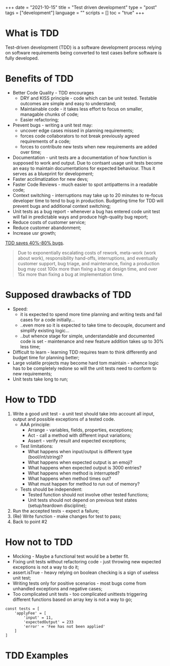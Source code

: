 +++
date        = "2021-10-15"
title       = "Test driven development"
type        = "post"
tags        = ["development"]
language    = ""
scripts     = []
toc         = "true"
+++

# What is TDD
Test-driven development (TDD) is a software development process relying on software requirements being converted to test cases before software is fully developed.

# Benefits of TDD
* Better Code Quality - TDD encourages
	* DRY and KISS principle - code which can be unit tested. Testable outcomes are simple and easy to understand;
	* Maintainable code - it takes less effort to focus on smaller, managable chunks of code;
	* Easier refactoring;
* Prevent bugs - writing a unit test may:
	* uncover edge cases missed in planning requirements;
	* forces code collaborators to not break previously agreed requirements of a code;
	* forces to contribute new tests when new requirements are added over time;
* Documentation - unit tests are a documentation of how function is supposed to work and output. Due to contsant usage unit tests become an easy to maintain documentations for expected behaviour. Thus it serves as a blueprint for development;
* Faster acclimatization for new devs;
* Faster Code Reviews - much easier to spot antipatterns in a readable code;
* Context switching - interruptions may take up to 20 minutes to re-focus developer time to tend to bug in production. Budgeting time for TDD will prevent bugs and additional context switching;
* Unit tests as a bug report - whenever a bug has entered code unit test will fail in predictable ways and produce high-quality bug report;
* Reduce costs of customer service;
* Reduce customer abandonment;
* Increase usr growth;

[TDD saves 40%-80% bugs](//medium.com/javascript-scene/the-outrageous-cost-of-skipping-tdd-code-reviews-57887064c412).

> Due to exponentially escalating costs of rework, meta-work (work about work), responsibility hand-offs, interruptions, and eventually customer support, bug triage, and maintenance, fixing a production bug may cost 100x more than fixing a bug at design time, and over 15x more than fixing a bug at implementation time.

# Supposed drawbacks of TDD
* Speed:
	* it is expected to spend more time planning and writing tests and fail cases for a code initially...
	* ..even more so it is expected to take time to decouple, document and simplify existing logic...
	* ..but whence stage for simple, understandable and documented code is set - maintenance and new feature addition takes up to 30% less time;
* Difficult to learn - learning TDD requires team to think differently and budget time for planning better;
* Large volatile projects may become hard tom maintain - whence logic has to be completely redone so will the unit tests need to conform to new requirements;
* Unit tests take long to run;

# How to TDD
1. Write a good unit test - a unit test should take into account all input, output and possible exceptions of a tested code.
	* AAA principle:
		* Arrange - variables, fields, properties, exceptions;
		* Act - call a method with different input variations;
		* Assert - verify result and expected exceptions;
	* Test limitations:
		* What happens when input/output is different type (bool/int/string)?
		* What happens when expected output is an emoji?
		* What happens when expected output is 3000 entries?
		* What happens when method is interrupted?
		* What happens when method times out?
		* What must happen for method to run out of memory?
	* Tests should be independent:
		* Tested function should not involve other tested functions;
		* Unit tests should not depend on previous test states (setup/teardown discipline);
2. Run the accepted tests - expect a failure;
3. (Re) Write function - make changes for test to pass;
4. Back to point #2

# How not to TDD
* Mocking - Maybe a functional test would be a better fit.
* Fixing unit tests without refactoring code - just throwing new expected exceptions is not a way to do it;
* assert.isTrue - heavy relying on boolean checking is a sign of useless unit test;
* Writing tests only for positive scenarios - most bugs come from unhandled exceptions and negative cases;
* Too complicated unit tests - too complicated unittests triggering different functions based on array key is not a way to go;


```
const tests = [
	'applyFee' = [
		'input' = 11,
		'expectedOutput' = 233
		'error' = 'Fee has not been applied'
	]
]
```

# TDD Examples




